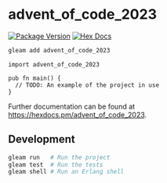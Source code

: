 # advent_of_code_2023

[![Package Version](https://img.shields.io/hexpm/v/advent_of_code_2023)](https://hex.pm/packages/advent_of_code_2023)
[![Hex Docs](https://img.shields.io/badge/hex-docs-ffaff3)](https://hexdocs.pm/advent_of_code_2023/)

```sh
gleam add advent_of_code_2023
```
```gleam
import advent_of_code_2023

pub fn main() {
  // TODO: An example of the project in use
}
```

Further documentation can be found at <https://hexdocs.pm/advent_of_code_2023>.

## Development

```sh
gleam run   # Run the project
gleam test  # Run the tests
gleam shell # Run an Erlang shell
```
